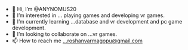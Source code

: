 - 👋 Hi, I’m @ANYNOMUS20
- 👀 I’m interested in ... playing games and developing vr games. 
- 🌱 I’m currently learning ...database and vr development and pc game development.
- 💞️ I’m looking to collaborate on ...vr games.
- 📫 How to reach me ...roshanvarmagopu@gmail.com

<!---
ANYNOMUS20/ANYNOMUS20 is a ✨ special ✨ repository because its `README.md` (this file) appears on your GitHub profile.
You can click the Preview link to take a look at your changes.
--->
